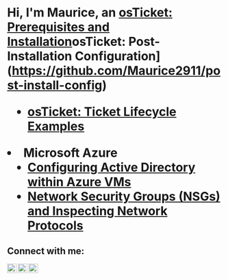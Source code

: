 <h1>Hi, I'm Maurice, an <a href="https://linkedin.com/in/maurice311>IT Professional</a>☺</h1>

<h2> Information Technology Projects:</h2>

- <b>osTicket (Help Desk Ticketing System)</b>
- [osTicket: Prerequisites and Installation](https://github.com/joshmadakorcc/osticket-prereqs)osTicket: Post-Installation Configuration](https://github.com/Maurice2911/post-install-config)
  - [osTicket: Ticket Lifecycle Examples](https://github.com/Maurice2911/ticket-lifecycle)
- <b>Microsoft Azure</b>
  - [Configuring Active Directory within Azure VMs](https://github.com/Maurice2911/configure-ad)
  - [Network Security Groups (NSGs) and Inspecting Network Protocols](https://github.com/joshmadakorcc/azure-network-protocols)

<h2>Connect with me:</h2>

[<img align="left" alt="Josh | Twitter" width="22px" src="https://cdn.jsdelivr.net/npm/simple-icons@v3/icons/twitter.svg" />][twitter]
[<img align="left" alt="Josh | LinkedIn" width="22px" src="https://cdn.jsdelivr.net/npm/simple-icons@v3/icons/linkedin.svg" />][linkedin]
[<img align="left" alt="Josh | Instagram" width="22px" src="https://cdn.jsdelivr.net/npm/simple-icons@v3/icons/instagram.svg" />][instagram]

[twitter]: https://twitter.com/@rivers1718
[instagram]: https://www.instagram.com/mauricerivers0408
[linkedin]: https://linkedin.com/in/maurice311
